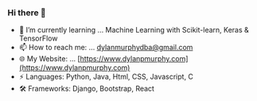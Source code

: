 ### Hi there 👋
- 🌱 I’m currently learning ... Machine Learning with Scikit-learn, Keras & TensorFlow
- 📫 How to reach me: ... dylanmurphydba@gmail.com
- 🌐 My Website: ... [https://www.dylanpmurphy.com](https://www.dylanpmurphy.com)
- ⚡ Languages: Python, Java, Html, CSS, Javascript, C
- 🛠 Frameworks: Django, Bootstrap, React
<!--
**dylanPMurphy/dylanPMurphy** is a ✨ _special_ ✨ repository because its `README.md` (this file) appears on your GitHub profile.

Here are some ideas to get you started:

- 🔭 I’m currently working on ...
- 🌱 I’m currently learning ... Python Full Stack @ Coding Dojo
- 👯 I’m looking to collaborate on ...
- 🤔 I’m looking for help with ...
- 💬 Ask me about ...
- 📫 How to reach me: ... dylanmurphydba@gmail.com
- 😄 Pronouns: ...
- ⚡ Fun fact: ...
-->
